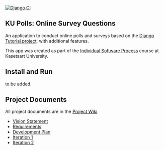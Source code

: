 [![Django CI](https://github.com/vincecarter420/ku-polls/actions/workflows/python-app.yml/badge.svg)](https://github.com/vincecarter420/ku-polls/actions/workflows/python-app.yml)
## KU Polls: Online Survey Questions 

An application to conduct online polls and surveys based
on the [Django Tutorial project][django-tutorial], with
additional features.

This app was created as part of the [Individual Software Process](
https://cpske.github.io/ISP) course at Kasetsart University.

## Install and Run

to be added.

## Project Documents

All project documents are in the [Project Wiki](../../wiki/Home).

- [Vision Statement](../../wiki/Vision%20Statement)
- [Requirements](../../wiki/Requirements)
- [Development Plan](../../wiki/Development-Plan)
- [Iteration 1](../../wiki/Iteration-1-Plan)
- [Iteration 2](../../wiki/Iteration-2-Plan)

[django-tutorial]: TODO-write-the-django-tutorial-URL-here
